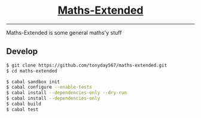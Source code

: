 <h1 align="center">
    <a href="https://github.com/tonyday567/maths-extended">
        Maths-Extended
    </a>
</h1>

<hr>

Maths-Extended is some general maths'y stuff

## Develop

``` sh
$ git clone https://github.com/tonyday567/maths-extended.git
$ cd maths-extended

$ cabal sandbox init
$ cabal configure --enable-tests
$ cabal install --dependencies-only --dry-run
$ cabal install --dependencies-only
$ cabal build
$ cabal test
```
